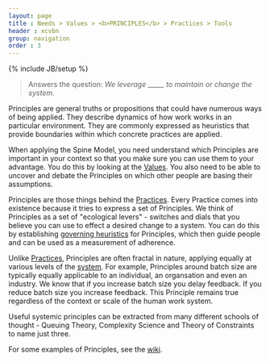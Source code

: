 ```yaml
---
layout: page
title : Needs > Values > <b>PRINCIPLES</b> > Practices > Tools
header : xcvbn
group: navigation
order : 3
---
```

{% include JB/setup %}

> Answers the question: *We leverage _____ to maintain or change the system.*

Principles are general truths or propositions that could have numerous ways of being applied. They describe dynamics of how work works in an particular environment. They are commonly expressed as heuristics that provide boundaries within which concrete practices are applied.

When applying the Spine Model, you need understand which Principles are important in your context so that you make sure you can use them to your advantage. You do this by looking at the [Values](/values.html). You also need to be able to uncover and debate the Principles on which other people are basing their assumptions. 

Principles are those things behind the [Practices](/practices.html). Every Practice comes into existence because it tries to express a set of Principles. We think of Principles as a set of  "ecological levers" - switches and dials that you believe you can use to effect a desired change to a system. You can do this by establishing [governing heuristics](/explanation/Heuristics) for Principles, which then guide people and can be used as a measurement of adherence. 

Unlike [Practices](/practices.html), Principles are often fractal in nature, applying equally at various levels of the [system](/faq/WhatIsASystem). For example, Principles around batch size are typically equally applicable to an individual, an organsation and even an industry. We know that if you increase batch size you delay feedback. If you reduce batch size you increase feedback. This Principle remains true regardless of the context or scale of the human work system.

Useful systemic principles can be extracted from many different schools of thought - Queuing Theory, Complexity Science and Theory of Constraints to name just three.

For some examples of Principles, see the [wiki](http://spine.wiki/principles.html).
